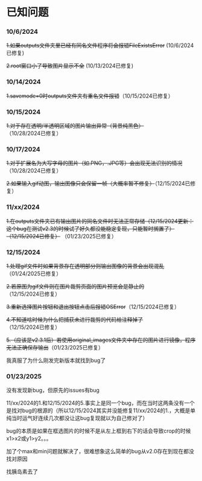 # 已知问题

### 10/6/2024

~~1.如果outputs文件夹里已经有同名文件程序将会报错FileExistsError~~ (10/6/2024已修复)

~~2.root窗口小了导致图片显示不全~~ (10/13/2024已修复)

### 10/14/2024

~~1.savemode=0时outputs文件夹有重名文件报错~~（10/15/2024已修复）

### 10/15/2024

~~1.对于存在透明/半透明区域的图片输出异常（背景纯黑色）~~（10/28/2024已修复）

### 10/17/2024

~~1.对于扩展名为大写字母的图片（如.PNG，.JPG等）会出现无法识别的情况~~（10/28/2024已修复）

~~2.如果输入gif动图，输出图像只会保留一帧（大概率暂不修复）~~（12/15/2024已修复）

### 11/xx/2024

~~1.在outputs文件夹已有输出图片的同名文件时无法正常存储（12/15/2024更新：这个bug在测试v2.3的时候试了好久都没能稳定复现，只能暂时搁置了）~~ ~~（12/15/2024已修复）~~ （01/23/2025已修复）

### 12/15/2024

~~1.处理gif文件时如果背景存在透明部分则输出图像的背景会出现混乱~~ （01/24/2025已修复）

~~2.若原图为gif文件则在图片裁剪页面的图片预览会是静止的~~（12/15/2024已修复）

~~3.重新选择图片按钮和退出按钮点击后报错OSError~~（12/15/2024已修复）

~~4.不知道啥时候为什么把捕获未进行裁剪的代码给注释掉了~~（12/15/2024已修复）

~~5.（应该是v2.3.1后）若使用original_images文件夹中存在的图片进行镜像，程序无法正确保存输出~~（01/23/2025已修复）

我真服了为什么刚发完新版本就找到bug了

### 01/23/2025

没有发现新bug，但原先的issues有bug

11/xx/2024的1.和12/15/2024的5.事实上是同一个bug，而在当时这两条没有一个是找对bug的根源的（所以12/15/2024其实并没能修复11/xx/2024的1.，大概是单纯当时运气好连续几次都没让这bug复现就以为自己修对了）

bug的本质是如果在框选图片的时候不是从左上框到右下的话会导致crop的时候x1>x2或y1>y2。。。

加了个max和min问题就解决了，很难想象这么简单的bug从v2.0存在到现在都没找对原因

找胰岛素去了
